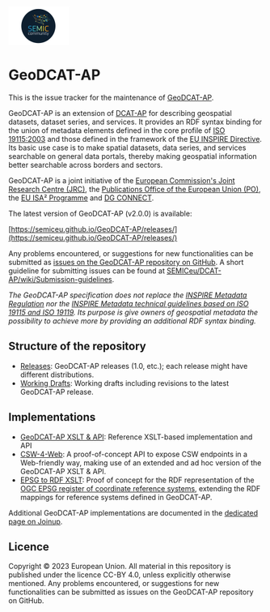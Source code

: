 ![SEMIC Core Vocabulary](/semic-icon-small.png)
# GeoDCAT-AP

This is the issue tracker for the maintenance of [GeoDCAT-AP](https://joinup.ec.europa.eu/solution/geodcat-application-profile-data-portals-europe).

GeoDCAT-AP is an extension of [DCAT-AP](https://joinup.ec.europa.eu/solution/dcat-application-profile-data-portals-europe) for describing geospatial datasets, dataset series, and services. It provides an RDF syntax binding for the union of metadata elements defined in the core profile of [ISO 19115:2003](https://www.iso.org/standard/26020.html) and those defined in the framework of the [EU INSPIRE Directive](https://inspire.ec.europa.eu/). Its basic use case is to make spatial datasets, data series, and services searchable on general data portals, thereby making geospatial information better searchable across borders and sectors.

GeoDCAT-AP is a joint initiative of the [European Commission's Joint Research Centre (JRC)](https://ec.europa.eu/jrc/), the [Publications Office of the European Union (PO)](https://publications.europa.eu/), the [EU ISA² Programme](https://ec.europa.eu/isa2/) and [DG CONNECT](https://ec.europa.eu/info/departments/communications-networks-content-and-technology).

The latest version of GeoDCAT-AP (v2.0.0) is available:

[https://semiceu.github.io/GeoDCAT-AP/releases/](https://semiceu.github.io/GeoDCAT-AP/releases/)

Any problems encountered, or suggestions for new functionalities can be submitted as [issues on the GeoDCAT-AP repository on GitHub](https://github.com/SEMICeu/GeoDCAT-AP/issues). A short guideline for submitting issues can be found at [SEMICeu/DCAT-AP/wiki/Submission-guidelines](https://github.com/SEMICeu/DCAT-AP/wiki/Submission-guidelines). 

*The GeoDCAT-AP specification does not replace the [INSPIRE Metadata Regulation](http://data.europa.eu/eli/reg/2008/1205) nor the [INSPIRE Metadata technical guidelines based on ISO 19115 and ISO 19119](https://inspire.ec.europa.eu/id/document/tg/metadata-iso19139). Its purpose is give owners of geospatial metadata the possibility to achieve more by providing an additional RDF syntax binding.*

## Structure of the repository

- [Releases](./releases/): GeoDCAT-AP releases (1.0, etc.); each release might have different distributions.
- [Working Drafts](./drafts/): Working drafts including revisions to the latest GeoDCAT-AP release.

## Implementations

- [GeoDCAT-AP XSLT & API](https://github.com/SEMICeu/iso-19139-to-dcat-ap): Reference XSLT-based implementation and API
- [CSW-4-Web](https://github.com/SEMICeu/csw-4-web): A proof-of-concept API to expose CSW endpoints in a Web-friendly way, making use of an extended and ad hoc version of the GeoDCAT-AP XSLT & API.
- [EPSG to RDF XSLT](https://github.com/SEMICeu/epsg-to-rdf): Proof of concept for the RDF representation of the [OGC EPSG register of coordinate reference systems](http://www.opengis.net/def/crs/EPSG/0/), extending the RDF mappings for reference systems defined in GeoDCAT-AP.

Additional GeoDCAT-AP implementations are documented in the [dedicated page on Joinup](https://joinup.ec.europa.eu/collection/semantic-interoperability-community-semic/solution/geodcat-application-profile-data-portals-europe/document/geodcat-ap-implementations).

## Licence

Copyright © 2023 European Union. All material in this repository is published under the licence CC-BY 4.0, unless explicitly otherwise mentioned. Any problems encountered, or suggestions for new functionalities can be submitted as issues on the GeoDCAT-AP repository on GitHub.

